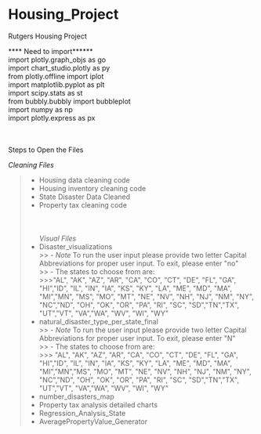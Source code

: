 # Housing_Project
Rutgers Housing Project


**** Need to import****** <br>
import plotly.graph_objs as go <br>
import chart_studio.plotly as py <br>
from plotly.offline import iplot <br>
import matplotlib.pyplot as plt <br>
import scipy.stats as st <br>
from bubbly.bubbly import bubbleplot <br>
import numpy as np <br>
import plotly.express as px <br>
<br><br>


Steps to Open the Files <br>

*Cleaning Files* <br>
> - Housing data cleaning code<br>
> - Housing inventory cleaning code<br>
> - State Disaster Data Cleaned<br>
> - Property tax cleaning code<br>
<br><br><br>
*Visual Files* <br>
> - Disaster_visualizations<br>
    >> - *Note* To run the user input please provide two letter Capital Abbreviations for proper user input. To exit, please enter "no" <br>
    >> -  The states to choose from are:<br>
    >>>"AL", "AK", "AZ", "AR", "CA", "CO", "CT", "DE", "FL", "GA", "HI","ID", "IL", "IN", "IA", "KS", "KY", "LA", "ME", "MD", "MA", "MI","MN",       "MS", "MO", "MT", "NE", "NV", "NH", "NJ", "NM", "NY", "NC","ND", "OH", "OK", "OR", "PA", "RI", "SC", "SD","TN","TX", "UT","VT",      "VA","WA", "WV", "WI", "WY" <br>
> - natural_disaster_type_per_state_final<br>
     >> - *Note* To run the user input please provide two letter Capital Abbreviations for proper user input. To exit, please enter "N" <br>
      >> - The states to choose from are:<br>
      >>> "AL", "AK", "AZ", "AR", "CA", "CO", "CT", "DE", "FL", "GA", "HI","ID", "IL", "IN", "IA", "KS", "KY", "LA", "ME", "MD", "MA", "MI","MN","MS", "MO", "MT", "NE", "NV", "NH", "NJ", "NM", "NY", "NC","ND", "OH", "OK", "OR", "PA", "RI", "SC", "SD","TN","TX", "UT","VT",      "VA","WA", "WV", "WI", "WY" <br>
> - number_disasters_map<br>
> - Property tax analysis detailed charts<br>
> - Regression_Analysis_State<br>
> - AveragePropertyValue_Generator
